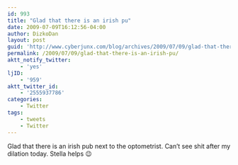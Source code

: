 ```yaml
---
id: 993
title: "Glad that there is an irish pu"
date: 2009-07-09T16:12:56-04:00
author: DizkoDan
layout: post
guid: 'http://www.cyberjunx.com/blog/archives/2009/07/09/glad-that-there-is-an-irish-pu/'
permalink: /2009/07/09/glad-that-there-is-an-irish-pu/
aktt_notify_twitter:
    - 'yes'
ljID:
    - '959'
aktt_twitter_id:
    - '2555937786'
categories:
    - Twitter
tags:
    - tweets
    - Twitter
---
```


Glad that there is an irish pub next to the optometrist. Can’t see shit after my dilation today. Stella helps 😉